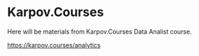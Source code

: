 # Karpov.Courses
Here will be materials from Karpov.Courses Data Analist course.

https://karpov.courses/analytics
